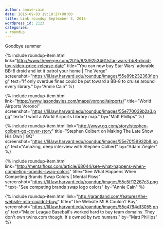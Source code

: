 ```yaml
---
author: annie-cain
date: 2015-09-03 19:10:27+00:00
title: Link roundup September 3, 2015
wordpress_id: 2123
categories:
- roundup
---
```


Goodbye summer

{% include roundup-item.html
  link="http://www.theverge.com/2015/9/3/9253461/star-wars-bb8-droid-toy-video-price-release-date"
  title="You can now buy Star Wars' adorable BB-8 droid and let it patrol your home | The Verge"
  screenshot="https://lil.law.harvard.edu/roundup/images/55e89b232363f.png"
  text="If only overdue fines could be put toward a BB-8 to cruise around every library."
  by="Annie Cain"
%}

{% include roundup-item.html
  link="https://www.jasondavies.com/maps/voronoi/airports/"
  title="World Airports Voronoi"
  screenshot="https://lil.law.harvard.edu/roundup/images/55e770039b2a3.png"
  text="I want a World Airports Library map."
  by="Matt Phillips"
%}

{% include roundup-item.html
  link="http://www.gq.com/story/stephen-colbert-gq-cover-story"
  title="Stephen Colbert on Making The Late Show His Own | GQ"
  screenshot="https://lil.law.harvard.edu/roundup/images/55e70f59932b8.png"
  text="Amazing, deep interview with Stephen Colbert"
  by="Adam Ziegler"
%}

{% include roundup-item.html
  link="http://mentalfloss.com/article/68044/see-what-happens-when-competing-brands-swap-colors"
  title="See What Happens When Competing Brands Swap Colors | Mental Floss"
  screenshot="https://lil.law.harvard.edu/roundup/images/55e5ff12267c3.png"
  text="See competing brands swap logo colors"
  by="Annie Cain"
%}

{% include roundup-item.html
  link="http://grantland.com/features/the-website-mlb-couldnt-buy/"
  title="The Website MLB Couldn't Buy"
  screenshot="https://lil.law.harvard.edu/roundup/images/55e4784df3055.png"
  text="Major League Baseball's worked hard to buy team domains. They don't own twins.com though. It's owned by two humans."
  by="Matt Phillips"
%}
